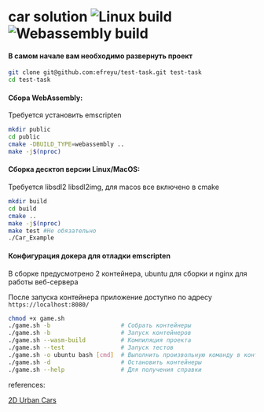 
# car solution ![Linux build](https://github.com/efreyu/test-task/workflows/Linux%20build/badge.svg?branch=master) ![Webassembly build](https://github.com/efreyu/test-task/workflows/Webassembly%20build/badge.svg?branch=master) 

#### В самом начале вам необходимо развернуть проект
```bash
git clone git@github.com:efreyu/test-task.git test-task 
cd test-task
```

#### Сбора WebAssembly:
Требуется установить emscripten
```bash
mkdir public
cd public
cmake -DBUILD_TYPE=webassembly ..
make -j$(nproc)
```

#### Сборка десктоп версии Linux/MacOS:
Требуется libsdl2 libsdl2img, для macos все включено в cmake
```bash
mkdir build
cd build
cmake ..
make -j$(nproc)
make test #Не обязательно
./Car_Example
```

#### Конфигурация докера для отладки emscripten
В сборке предусмотрено 2 контейнера, ubuntu для сборки и nginx для работы веб-сервера

После запуска контейнера приложение доступно по адресу `https://localhost:8080/`
```bash
chmod +x game.sh
./game.sh -b                    # Собрать контейнеры
./game.sh -b                    # Запуск контейнеров
./game.sh --wasm-build          # Компиляция проекта
./game.sh --test                # Запуск тестов
./game.sh -o ubuntu bash [cmd]  # Выполнить произвольную команду в контейнере
./game.sh -d                    # Остановить контейнеры
./game.sh --help                # Для получения справки
```

references:

[2D Urban Cars](https://looneybits.itch.io/2d-urban-cars)
